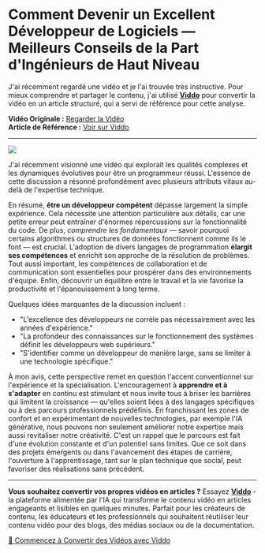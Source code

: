 # Comment Devenir un Excellent Développeur de Logiciels — Meilleurs Conseils de la Part d'Ingénieurs de Haut Niveau

J'ai récemment regardé une vidéo et je l'ai trouvée très instructive. Pour mieux comprendre et partager le contenu, j'ai utilisé **[Viddo](https://viddo.pro/)** pour convertir la vidéo en un article structuré, qui a servi de référence pour cette analyse.

**Vidéo Originale :** [Regarder la Vidéo](https://www.youtube.com/watch?v=suATPK45sjk)  
**Article de Référence :** [Voir sur Viddo](https://viddo.pro/zh/video-result/5e13f14e-8bc1-4131-81f1-2a5c9b9957cc)

---

![](https://www.youtube.com/embed/suATPK45sjk)

J'ai récemment visionné une vidéo qui explorait les qualités complexes et les dynamiques évolutives pour être un programmeur réussi. L'essence de cette discussion a résonné profondément avec plusieurs attributs vitaux au-delà de l'expertise technique.

En résumé, **être un développeur compétent** dépasse largement la simple expérience. Cela nécessite une attention particulière aux détails, car une petite erreur peut entraîner d'énormes répercussions sur la fonctionnalité du code. De plus, *comprendre les fondamentaux* — savoir pourquoi certains algorithmes ou structures de données fonctionnent comme ils le font — est crucial. L'adoption de divers langages de programmation **élargit ses compétences** et enrichit son approche de la résolution de problèmes. Tout aussi important, les compétences de collaboration et de communication sont essentielles pour prospérer dans des environnements d'équipe. Enfin, découvrir un équilibre entre le travail et la vie favorise la productivité et l'épanouissement à long terme.

Quelques idées marquantes de la discussion incluent :
- "L'excellence des développeurs ne corrèle pas nécessairement avec les années d'expérience."
- "La profondeur des connaissances sur le fonctionnement des systèmes définit les développeurs web supérieurs."
- "S'identifier comme un développeur de manière large, sans se limiter à une technologie spécifique."

À mon avis, cette perspective remet en question l'accent conventionnel sur l'expérience et la spécialisation. L'encouragement à **apprendre et à s'adapter** en continu est stimulant et nous invite tous à briser les barrières qui limitent la croissance — qu'elles soient liées à des langages spécifiques ou à des parcours professionnels prédéfinis. En franchissant les zones de confort et en expérimentant de nouvelles technologies, par exemple l'IA générative, nous pouvons non seulement améliorer notre expertise mais aussi revitaliser notre créativité. C'est un rappel que le parcours est fait d'une évolution constante et d'un potentiel sans limites. Que ce soit dans des projets émergents ou dans l'avancement des étapes de carrière, l'ouverture à l'apprentissage, tant sur le plan technique que social, peut favoriser des réalisations sans précédent.

---

**Vous souhaitez convertir vos propres vidéos en articles ?** Essayez **[Viddo](https://viddo.pro/)** - la plateforme alimentée par l'IA qui transforme le contenu vidéo en articles engageants et lisibles en quelques minutes. Parfait pour les créateurs de contenu, les éducateurs et les professionnels qui souhaitent réutiliser leur contenu vidéo pour des blogs, des médias sociaux ou de la documentation.

[🚀 Commencez à Convertir des Vidéos avec Viddo](https://viddo.pro/)
